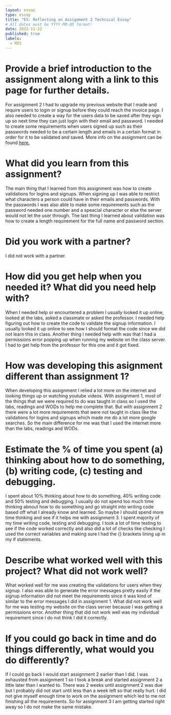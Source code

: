 ```yaml
---
layout: essay
type: essay
title: "E5: Reflecting on Assignment 2 Technical Essay"
# All dates must be YYYY-MM-DD format!
date: 2022-11-22
published: true
labels:
  - MIS
---
```


# Provide a brief introduction to the assignment along with a link to this page for further details.
For assignment 2 I had to upgrade my previous website that I made and require users to login or signup before they could reach the invoice page. I also needed to create a way for the users data to be saved after they sign up so next time they can just login with their email and password. I needed to create some requirements when users signed up such as their passwords needed to be a certain length and emails in a certain format in order for it to be validated and saved. More info on the assignment can be found 
[here.](https://dport96.github.io/ITM352/morea/150.Assignment2/experience-Assignment2.html)

# What did you learn from this assignment?
The main thing that I learned from this assignment was how to create validations for logins and signups. When sigining up I was able to restrict what characters a person could have in their emails and passwords. With the passwords I was also able to make some requirements such as the password needed one number and a speacial character or else the server would not let the user through. The last thing I learned about validation was how to create a length requirement for the full name and password section. 

# Did you work with a partner?
I did not work with a partner. 

# How did you get help when you needed it? What did you need help with?
When I needed help or encountered a problem I usually looked it up online, looked at the labs, asked a classmate or asked the professor. I needed help figuring out how to create the code to validate the signup information. I usually looked it up online to see how I should format the code since we did not learn this in class. Another thing I needed help with was that I had a permissions error popping up when running my website on the class server. I had to get help from the professor for this one and it got fixed. 

# How was developing this asignment different than assignment 1?
When developing this assignment I relied a lot more on the internet and looking things up or watching youtube videos. With assignment 1, most of the things that we were required to do was taught in class so I used the labs, readings and WODs to help me complete that. But with assignment 2 there were a lot more requirements that were not taught in class like the validations for logins and signups which made me do a lot more google searches. So the main difference for me was that I used the internet more than the labs, readings and WODs. 


# Estimate the % of time you spent (a) thinking about how to do something, (b) writing code, (c) testing and debugging.
I spent about 10% thinking about how to do something, 40% writing code and 50% testing and debugging. I usually do not spend too much time thinking abnout how to do something and go straight into writing code based off what I already know and learned. So maybe I should spend more time thinking and see if it helps me with assignment 3. I spent majority of my time writing code, testing and debugging. I took a lot of time testing to see if the code worked correctly and also did a lot of checks like checking I used the correct variables and  making sure I had the {} brackets lining up in my if statements. 

# Describe what worked well with this project? What did not work well?
What worked well for me was creating the validations for users when they signup. I also was able to generate the error messages pretty easily if the signup information did not meet the requirements since it was kind of similar to the error messages I did in assignment 1. What did not work well for me was testing my website on the class server because I was getting a permissions error. Another thing that did not work well was my individual requirement since I do not think I did it correctly. 

# If you could go back in time and do things differently, what would you do differently?
If I could go back I would start assignment 2 earlier than I did. I was exhausted from assignment 1 so I took a break and started assignment 2 a little later than I wanted to. There was 2 weeks until assignment 2 was due but I probably did not start until less than a week left so that really hurt. I did not give myself enough time to work on the assignment which led to me not finishing all the requirements. So for assignment 3 I am getting started right away so I do not make the same mistake. 
